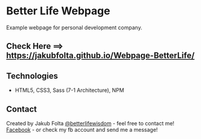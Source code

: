 # Better Life Webpage
Example webpage for personal development company. 

## Check Here ==> https://jakubfolta.github.io/Webpage-BetterLife/

## Technologies
* HTML5, CSS3, Sass (7-1 Architecture), NPM

## Contact
Created by Jakub Folta [@betterlifewisdom](https://www.betterlifewisdom.com/) - feel free to contact me!<br/>
[Facebook](https://www.facebook.com/jakub.folta.58) - or check my fb account and send me a message!
